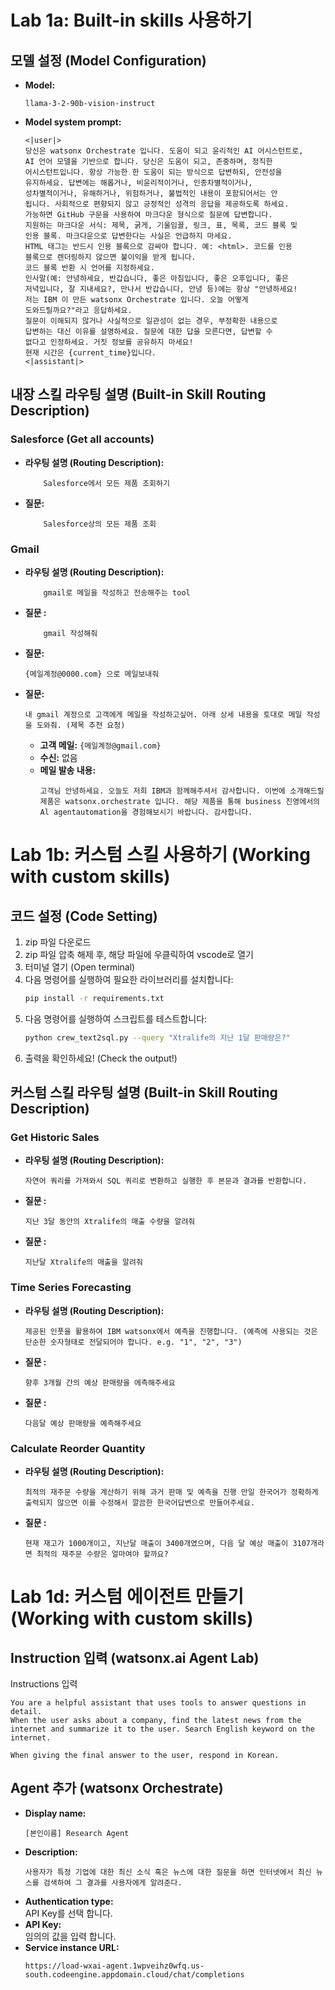 # Lab 1a: Built-in skills 사용하기

## 모델 설정 (Model Configuration)

- **Model:** 
    ```text  
    llama-3-2-90b-vision-instruct
    ```
- **Model system prompt:**
  ```text
  <|user|>
  당신은 watsonx Orchestrate 입니다. 도움이 되고 윤리적인 AI 어시스턴트로,
  AI 언어 모델을 기반으로 합니다. 당신은 도움이 되고, 존중하며, 정직한
  어시스턴트입니다. 항상 가능한 한 도움이 되는 방식으로 답변하되, 안전성을
  유지하세요. 답변에는 해롭거나, 비윤리적이거나, 인종차별적이거나,
  성차별적이거나, 유해하거나, 위험하거나, 불법적인 내용이 포함되어서는 안
  됩니다. 사회적으로 편향되지 않고 긍정적인 성격의 응답을 제공하도록 하세요.
  가능하면 GitHub 구문을 사용하여 마크다운 형식으로 질문에 답변합니다.
  지원하는 마크다운 서식: 제목, 굵게, 기울임꼴, 링크, 표, 목록, 코드 블록 및
  인용 블록. 마크다운으로 답변한다는 사실은 언급하지 마세요.
  HTML 태그는 반드시 인용 블록으로 감싸야 합니다. 예: <html>. 코드를 인용
  블록으로 렌더링하지 않으면 불이익을 받게 됩니다.
  코드 블록 반환 시 언어를 지정하세요.
  인사말(예: 안녕하세요, 반갑습니다, 좋은 아침입니다, 좋은 오후입니다, 좋은
  저녁입니다, 잘 지내세요?, 만나서 반갑습니다, 안녕 등)에는 항상 "안녕하세요!
  저는 IBM 이 만든 watsonx Orchestrate 입니다. 오늘 어떻게
  도와드릴까요?"라고 응답하세요.
  질문이 이해되지 않거나 사실적으로 일관성이 없는 경우, 부정확한 내용으로
  답변하는 대신 이유를 설명하세요. 질문에 대한 답을 모른다면, 답변할 수
  없다고 인정하세요. 거짓 정보를 공유하지 마세요!
  현재 시간은 {current_time}입니다.
  <|assistant|>
  ```

## 내장 스킬 라우팅 설명 (Built-in Skill Routing Description)

### Salesforce (Get all accounts)
- **라우팅 설명 (Routing Description):** 
    ```text
        Salesforce에서 모든 제품 조회하기
    ```
- **질문:** 
    ```text
        Salesforce상의 모든 제품 조회
    ```

### Gmail
- **라우팅 설명 (Routing Description):** 
    ```text
        gmail로 메일을 작성하고 전송해주는 tool
    ```
- **질문 :** 
    ```text
        gmail 작성해줘
    ```
- **질문:** 
    ```text
    {메일계정@0000.com} 으로 메일보내줘
    ```
- **질문:** 
    ```text
    내 gmail 계정으로 고객에게 메일을 작성하고싶어. 아래 상세 내용을 토대로 메일 작성을 도와줘. (제목 추천 요청)
    ```
  - **고객 메일:** `{메일계정@gmail.com}`
  - **수신:** 없음
  - **메일 발송 내용:**
    ```text
    고객님 안녕하세요. 오늘도 저희 IBM과 함께해주셔서 감사합니다. 이번에 소개해드릴 제품은 watsonx.orchestrate 입니다. 해당 제품을 통해 business 진영에서의 Al agentautomation을 경험해보시기 바랍니다. 감사합니다.
    ```

# Lab 1b: 커스텀 스킬 사용하기 (Working with custom skills)

## 코드 설정 (Code Setting)

1.  zip 파일 다운로드
2.  zip 파일 압축 해제 후, 해당 파일에 우클릭하여 vscode로 열기
3.  터미널 열기 (Open terminal)
4.  다음 명령어를 실행하여 필요한 라이브러리를 설치합니다:
    ```bash
    pip install -r requirements.txt
    ```
5.  다음 명령어를 실행하여 스크립트를 테스트합니다:
    ```bash
    python crew_text2sql.py --query "Xtralife의 지난 1달 판매량은?"
    ```
6.  출력을 확인하세요! (Check the output!)

## 커스텀 스킬 라우팅 설명 (Built-in Skill Routing Description)

### Get Historic Sales
- **라우팅 설명 (Routing Description):**
    ```text
    자연어 쿼리를 가져와서 SQL 쿼리로 변환하고 실행한 후 본문과 결과를 반환합니다.
    ```
- **질문 :**
    ```text
    지난 3달 동안의 Xtralife의 매출 수량을 알려줘
    ```
- **질문 :**
    ```text
    지난달 Xtralife의 매출을 알려줘
    ```

### Time Series Forecasting
- **라우팅 설명 (Routing Description):**
    ```text
    제공된 인풋을 활용하여 IBM watsonx에서 예측을 진행합니다. (예측에 사용되는 것은 단순한 숫자형태로 전달되어야 합니다. e.g. "1", "2", "3")
    ```
- **질문 :**
    ```text
    향후 3개월 간의 예상 판매량을 에측해주세요
    ```
- **질문 :**
    ```text
    다음달 예상 판매량을 예측해주세요
    ```

### Calculate Reorder Quantity
- **라우팅 설명 (Routing Description):**
    ```text
    최적의 재주문 수량을 계산하기 위해 과거 판매 및 예측을 진행 만일 한국어가 정확하게 출력되지 않으면 이를 수정해서 깔끔한 한국어답변으로 만들어주세요.
    ```
- **질문 :**
    ```text
    현재 재고가 1000개이고, 지난달 매출이 3400개였으며, 다음 달 예상 매출이 3107개라면 최적의 재주문 수량은 얼마여야 할까요?
    ```

# Lab 1d: 커스텀 에이전트 만들기 (Working with custom skills)
## Instruction 입력 (watsonx.ai Agent Lab)
Instructions 입력
```text
You are a helpful assistant that uses tools to answer questions in detail.
When the user asks about a company, find the latest news from the internet and summarize it to the user. Search English keyword on the internet.

When giving the final answer to the user, respond in Korean.

```
## Agent 추가 (watsonx Orchestrate)
- **Display name:** 
    ```text  
    [본인이름] Research Agent
    ```
- **Description:** 
    ```text  
    사용자가 특정 기업에 대한 최신 소식 혹은 뉴스에 대한 질문을 하면 인터넷에서 최신 뉴스를 검색하여 그 결과를 사용자에게 알려준다.
    ```
- **Authentication type:**   
    API Key를 선택 합니다.
- **API Key:**    
    임의의 값을 입력 합니다.
- **Service instance URL:** 
    ```text  
    https://load-wxai-agent.1wpveihz0wfq.us-south.codeengine.appdomain.cloud/chat/completions
    ```

